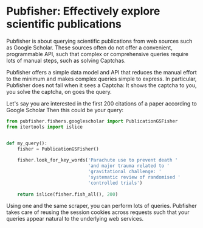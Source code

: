 # Pubfisher: Effectively explore scientific publications

Pubfisher is about querying scientific publications from web sources
such as Google Scholar.
These sources often do not offer a convenient, programmable API,
such that complex or comprehensive queries require lots of manual
steps, such as solving Captchas.

Pubfisher offers a simple data model and API that reduces the manual
effort to the minimum and makes complex queries simple to express.
In particular, Pubfisher does not fail when it sees a Captcha:
It shows the captcha to you, you solve the captcha, on goes the query.

Let's say you are interested in the first 200 citations of a paper
according to Google Scholar
Then this could be your query:
```python
from pubfisher.fishers.googlescholar import PublicationGSFisher
from itertools import islice


def my_query():
    fisher = PublicationGSFisher()
    
    fisher.look_for_key_words('Parachute use to prevent death '
                              'and major trauma related to '
                              'gravitational challenge: '
                              'systematic review of randomised '
                              'controlled trials')
    
    return islice(fisher.fish_all(), 200)
```

Using one and the same scraper, you can perform lots of queries.
Pubfisher takes care of reusing the session cookies across requests
such that your queries appear natural to the underlying web services.
